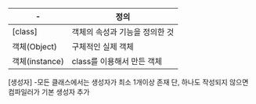 -|정의
---|---
[class]|객체의 속성과 기능을 정의한 것
객체(Object)|구체적인 실제 객체
객체(instance)|class를 이용해서 만든 객체

[생성자]
-모든 클래스에서는 생성자가 최소 1개이상 존재
 단, 하나도 작성되지 않으면 컴파일러가 기본 생성자 추가